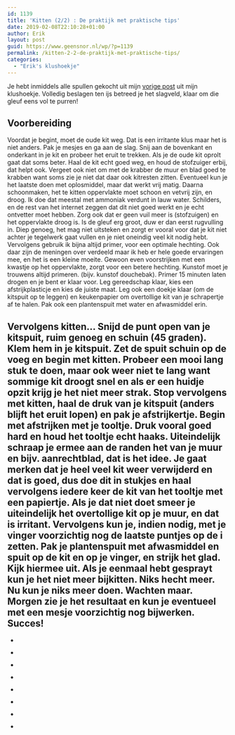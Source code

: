 ```yaml
---
id: 1139
title: 'Kitten (2/2) : De praktijk met praktische tips'
date: 2019-02-08T22:10:28+01:00
author: Erik
layout: post
guid: https://www.geensnor.nl/wp/?p=1139
permalink: /kitten-2-2-de-praktijk-met-praktische-tips/
categories:
  - "Erik's klushoekje"
---
```

 Je hebt inmiddels alle spullen gekocht uit mijn [vorige post](https://www.geensnor.nl/wp/kitten/) uit mijn klushoekje. Volledig beslagen ten ijs betreed je het slagveld, klaar om die gleuf eens vol te purren! 

## Voorbereiding  
Voordat je begint, moet de oude kit weg. Dat is een irritante klus maar het is niet anders. Pak je mesjes en ga aan de slag. Snij aan de bovenkant en onderkant in je kit en probeer het eruit te trekken. Als je de oude kit oprolt gaat dat soms beter. Haal de kit echt goed weg, en houd de stofzuiger erbij, dat helpt ook. Vergeet ook niet om met de krabber de muur en blad goed te krabben want soms zie je niet dat daar ook kitresten zitten. Eventueel kun je het laatste doen met oplosmiddel, maar dat werkt vrij matig. Daarna schoonmaken, het te kitten oppervlakte moet schoon en vetvrij zijn, en droog. Ik doe dat meestal met ammoniak verdunt in lauw water. Schilders, en de rest van het internet zeggen dat dit niet goed werkt en je echt ontvetter moet hebben. Zorg ook dat er geen vuil meer is (stofzuigen) en het oppervlakte droog is. Is de gleuf erg groot, duw er dan eerst rugvulling in. Diep genoeg, het mag niet uitsteken en zorgt er vooral voor dat je kit niet achter je tegelwerk gaat vullen en je niet oneindig veel kit nodig hebt. Vervolgens gebruik ik bijna altijd primer, voor een optimale hechting. Ook daar zijn de meningen over verdeeld maar ik heb er hele goede ervaringen mee, en het is een kleine moeite. Gewoon even voorstrijken met een kwastje op het oppervlakte, zorgt voor een betere hechting. Kunstof moet je trouwens altijd primeren. (bijv. kunstof douchebak). Primer 15 minuten laten drogen en je bent er klaar voor. Leg gereedschap klaar, kies een afstrijkplasticje en kies de juiste maat. Leg ook een doekje klaar (om de kitspuit op te leggen) en keukenpapier om overtollige kit van je schrapertje af te halen. Pak ook een plantenspuit met water en afwasmiddel erin. 

## Vervolgens kitten&#8230; Snijd de punt open van je kitspuit, ruim genoeg en schuin (45 graden). Klem hem in je kitspuit. Zet de spuit schuin op de voeg en begin met kitten. Probeer een mooi lang stuk te doen, maar ook weer niet te lang want sommige kit droogt snel en als er een huidje opzit krijg je het niet meer strak. Stop vervolgens met kitten, haal de druk van je kitspuit (anders blijft het eruit lopen) en pak je afstrijkertje. Begin met afstrijken met je tooltje. Druk vooral goed hard en houd het tooltje echt haaks. Uiteindelijk schraap je ermee aan de randen het van je muur en bijv. aanrechtblad, dat is het idee. Je gaat merken dat je heel veel kit weer verwijderd en dat is goed, dus doe dit in stukjes en haal vervolgens iedere keer de kit van het tooltje met een papiertje. Als je dat niet doet smeer je uiteindelijk het overtollige kit op je muur, en dat is irritant. Vervolgens kun je, indien nodig, met je vinger voorzichtig nog de laatste puntjes op de i zetten. Pak je plantenspuit met afwasmiddel en spuit op de kit en op je vinger, en strijk het glad. Kijk hiermee uit. Als je eenmaal hebt gesprayt kun je het niet meer bijkitten. Niks hecht meer. Nu kun je niks meer doen. Wachten maar. Morgen zie je het resultaat en kun je eventueel met een mesje voorzichtig nog bijwerken. Succes! 

<ul class="wp-block-gallery columns-4 is-cropped">
  <li class="blocks-gallery-item">
    <figure><img src="https://www.geensnor.nl/wp/wp-content/uploads/2019/02/IMG_5156.jpg" alt="" data-id="1155" data-link="https://www.geensnor.nl/wp/kitten-2-2-de-praktijk-met-praktische-tips/img_5156/" class="wp-image-1155" srcset="https://www.geensnor.nl/wp/wp-content/uploads/2019/02/IMG_5156.jpg 525w, https://www.geensnor.nl/wp/wp-content/uploads/2019/02/IMG_5156-225x300.jpg 225w" sizes="(max-width: 525px) 100vw, 525px" /></figure>
  </li>
  <li class="blocks-gallery-item">
    <figure><img src="https://www.geensnor.nl/wp/wp-content/uploads/2019/02/IMG_5155.jpg" alt="" data-id="1156" data-link="https://www.geensnor.nl/wp/kitten-2-2-de-praktijk-met-praktische-tips/img_5155/" class="wp-image-1156" srcset="https://www.geensnor.nl/wp/wp-content/uploads/2019/02/IMG_5155.jpg 525w, https://www.geensnor.nl/wp/wp-content/uploads/2019/02/IMG_5155-225x300.jpg 225w" sizes="(max-width: 525px) 100vw, 525px" /></figure>
  </li>
  <li class="blocks-gallery-item">
    <figure><img src="https://www.geensnor.nl/wp/wp-content/uploads/2019/02/IMG_5154.jpg" alt="" data-id="1157" data-link="https://www.geensnor.nl/wp/kitten-2-2-de-praktijk-met-praktische-tips/img_5154/" class="wp-image-1157" srcset="https://www.geensnor.nl/wp/wp-content/uploads/2019/02/IMG_5154.jpg 525w, https://www.geensnor.nl/wp/wp-content/uploads/2019/02/IMG_5154-225x300.jpg 225w" sizes="(max-width: 525px) 100vw, 525px" /></figure>
  </li>
  <li class="blocks-gallery-item">
    <figure><img src="https://www.geensnor.nl/wp/wp-content/uploads/2019/02/IMG_5153.jpg" alt="" data-id="1158" data-link="https://www.geensnor.nl/wp/kitten-2-2-de-praktijk-met-praktische-tips/img_5153/" class="wp-image-1158" srcset="https://www.geensnor.nl/wp/wp-content/uploads/2019/02/IMG_5153.jpg 525w, https://www.geensnor.nl/wp/wp-content/uploads/2019/02/IMG_5153-225x300.jpg 225w" sizes="(max-width: 525px) 100vw, 525px" /></figure>
  </li>
  <li class="blocks-gallery-item">
    <figure><img src="https://www.geensnor.nl/wp/wp-content/uploads/2019/02/IMG_5151.jpg" alt="" data-id="1159" data-link="https://www.geensnor.nl/wp/kitten-2-2-de-praktijk-met-praktische-tips/img_5151/" class="wp-image-1159" srcset="https://www.geensnor.nl/wp/wp-content/uploads/2019/02/IMG_5151.jpg 700w, https://www.geensnor.nl/wp/wp-content/uploads/2019/02/IMG_5151-300x225.jpg 300w, https://www.geensnor.nl/wp/wp-content/uploads/2019/02/IMG_5151-600x450.jpg 600w" sizes="(max-width: 700px) 100vw, 700px" /></figure>
  </li>
  <li class="blocks-gallery-item">
    <figure><img src="https://www.geensnor.nl/wp/wp-content/uploads/2019/02/IMG_5150.jpg" alt="" data-id="1160" data-link="https://www.geensnor.nl/wp/kitten-2-2-de-praktijk-met-praktische-tips/img_5150/" class="wp-image-1160" srcset="https://www.geensnor.nl/wp/wp-content/uploads/2019/02/IMG_5150.jpg 700w, https://www.geensnor.nl/wp/wp-content/uploads/2019/02/IMG_5150-300x225.jpg 300w, https://www.geensnor.nl/wp/wp-content/uploads/2019/02/IMG_5150-600x450.jpg 600w" sizes="(max-width: 700px) 100vw, 700px" /></figure>
  </li>
  <li class="blocks-gallery-item">
    <figure><img src="https://www.geensnor.nl/wp/wp-content/uploads/2019/02/IMG_5149.jpg" alt="" data-id="1161" data-link="https://www.geensnor.nl/wp/kitten-2-2-de-praktijk-met-praktische-tips/img_5149/" class="wp-image-1161" srcset="https://www.geensnor.nl/wp/wp-content/uploads/2019/02/IMG_5149.jpg 700w, https://www.geensnor.nl/wp/wp-content/uploads/2019/02/IMG_5149-300x225.jpg 300w, https://www.geensnor.nl/wp/wp-content/uploads/2019/02/IMG_5149-600x450.jpg 600w" sizes="(max-width: 700px) 100vw, 700px" /></figure>
  </li>
  <li class="blocks-gallery-item">
    <figure><img src="https://www.geensnor.nl/wp/wp-content/uploads/2019/02/IMG_5793.jpg" alt="" data-id="1164" data-link="https://www.geensnor.nl/wp/kitten-2-2-de-praktijk-met-praktische-tips/img_5793/" class="wp-image-1164" srcset="https://www.geensnor.nl/wp/wp-content/uploads/2019/02/IMG_5793.jpg 525w, https://www.geensnor.nl/wp/wp-content/uploads/2019/02/IMG_5793-225x300.jpg 225w" sizes="(max-width: 525px) 100vw, 525px" /></figure>
  </li>
</ul>